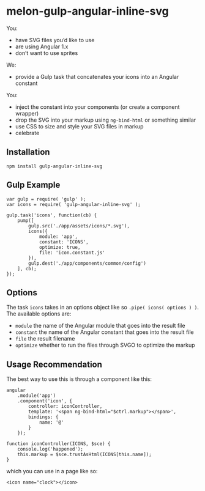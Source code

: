 # melon-gulp-angular-inline-svg

You:
- have SVG files you’d like to use
- are using Angular 1.x
- don’t want to use sprites

We:
- provide a Gulp task that concatenates your icons into an Angular constant

You:
- inject the constant into your components (or create a component wrapper)
- drop the SVG into your markup using `ng-bind-html` or something similar
- use CSS to size and style your SVG files in markup
- celebrate

## Installation

```
npm install gulp-angular-inline-svg
```

## Gulp Example

```
var gulp = require( 'gulp' );
var icons = require( 'gulp-angular-inline-svg' );

gulp.task('icons', function(cb) {
	pump([
		gulp.src('./app/assets/icons/*.svg'),
		icons({
			module: 'app',
			constant: 'ICONS',
			optimize: true,
			file: 'icon.constant.js'
		}),
		gulp.dest('./app/components/common/config')
	], cb);
});
```

## Options
The task `icons` takes in an options object like so `.pipe( icons( options ) )`. The available options are:
- `module` the name of the Angular module that goes into the result file
- `constant` the name of the Angular constant that goes into the result file
- `file` the result filename
- `optimize` whether to run the files through SVGO to optimize the markup

## Usage Recommendation

The best way to use this is through a component like this:

```
angular
	.module('app')
	.component('icon', {
		controller: iconController,
		template: '<span ng-bind-html="$ctrl.markup"></span>',
		bindings: {
			name: '@'
		}
	});

function iconController(ICONS, $sce) {
	console.log('happened');
	this.markup = $sce.trustAsHtml(ICONS[this.name]);
}
```

which you can use in a page like so:

```
<icon name="clock"></icon>
```
